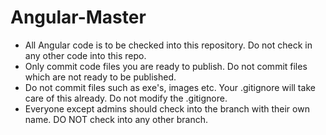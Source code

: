 # Angular-Master
* All Angular code is to be checked into this repository. Do not check in any other code into this repo. 
* Only commit code files you are ready to publish. Do not commit files which are not ready to be published.
* Do not commit files such as exe's, images etc. Your .gitignore will take care of this already. Do not modify the .gitignore. 
* Everyone except admins should check into the branch with their own name. DO NOT check into any other branch.
